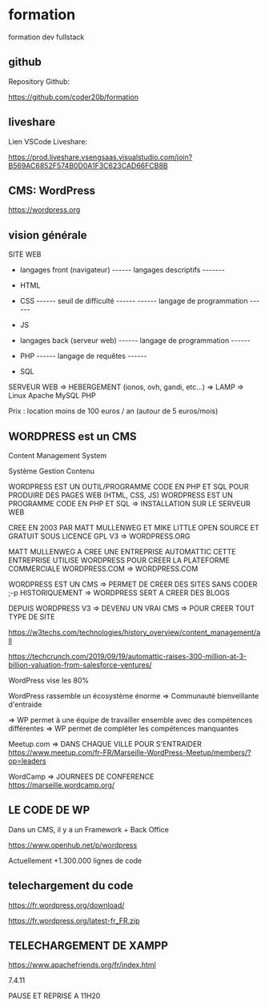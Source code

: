 # formation

formation dev fullstack

## github

Repository Github:

https://github.com/coder20b/formation

## liveshare

Lien VSCode Liveshare:

https://prod.liveshare.vsengsaas.visualstudio.com/join?B569AC6852F574B0D0A1F3C623CAD66FCB8B

## CMS: WordPress 

https://wordpress.org

## vision générale

SITE WEB
* langages front (navigateur) 
------ langages descriptifs -------
* HTML
* CSS
------ seuil de difficulté ------
------ langage de programmation ------
* JS

* langages back (serveur web)
------ langage de programmation ------
* PHP
------ langage de requêtes ------
* SQL


SERVEUR WEB
=> HEBERGEMENT (ionos, ovh, gandi, etc...)
=> LAMP
=> Linux Apache MySQL PHP

Prix : location moins de 100 euros / an
(autour de 5 euros/mois)

## WORDPRESS est un CMS

Content
Management
System

Système
Gestion
Contenu

WORDPRESS EST UN OUTIL/PROGRAMME CODE EN PHP ET SQL POUR PRODUIRE DES PAGES WEB (HTML, CSS, JS)
WORDPRESS EST UN PROGRAMME CODE EN PHP ET SQL
=> INSTALLATION SUR LE SERVEUR WEB

CREE EN 2003 PAR MATT MULLENWEG ET MIKE LITTLE
OPEN SOURCE ET GRATUIT SOUS LICENCE GPL V3 
=> WORDPRESS.ORG

MATT MULLENWEG A CREE UNE ENTREPRISE AUTOMATTIC
CETTE ENTREPRISE UTILISE WORDPRESS POUR CREER LA PLATEFORME COMMERCIALE WORDPRESS.COM
=> WORDPRESS.COM

WORDPRESS EST UN CMS => PERMET DE CREER DES SITES SANS CODER ;-p
HISTORIQUEMENT => WORDPRESS SERT A CREER DES BLOGS

DEPUIS WORDPRESS V3 => DEVENU UN VRAI CMS => POUR CREER TOUT TYPE DE SITE

https://w3techs.com/technologies/history_overview/content_management/all

https://techcrunch.com/2019/09/19/automattic-raises-300-million-at-3-billion-valuation-from-salesforce-ventures/

WordPress vise les 80%

WordPress rassemble un écosystème énorme
=> Communauté bienveillante d'entraide

=> WP permet à une équipe de travailler ensemble avec des compétences différentes
=> WP permet de compléter les compétences manquantes

Meetup.com
=> DANS CHAQUE VILLE POUR S'ENTRAIDER
https://www.meetup.com/fr-FR/Marseille-WordPress-Meetup/members/?op=leaders

WordCamp
=> JOURNEES DE CONFERENCE
https://marseille.wordcamp.org/


## LE CODE DE WP

Dans un CMS, il y a un Framework + Back Office

https://www.openhub.net/p/wordpress

Actuellement +1.300.000 lignes de code

## telechargement du code

https://fr.wordpress.org/download/

https://fr.wordpress.org/latest-fr_FR.zip

## TELECHARGEMENT DE XAMPP

https://www.apachefriends.org/fr/index.html

7.4.11

PAUSE ET REPRISE A 11H20
























































